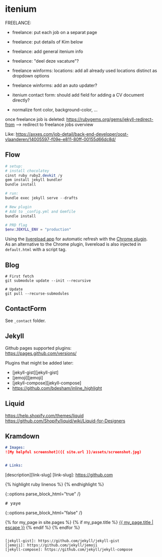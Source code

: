 itenium
=======

FREELANCE:  
- freelance: put each job on a separat page
- freelance: put details of Kim below
- freelance: add general itenium info
- freelance: "deel deze vacature"?
- freelance winforms: locations: add all already used locations distinct as dropdown options
- freelance winforms: add an auto updater?
- itenium contact form: should add field for adding a CV document directly?

- normalize font color, background-color, ...

once freelance job is deleted:
https://rubygems.org/gems/jekyll-redirect-from
--> redirect to freelance jobs overview


Like: https://axxes.com/job-detail/back-end-developer/oost-vlaanderen/14005597-f09e-e811-80ff-00155d66dc8d/




## Flow

```powershell
# setup:
# install chocolatey
cinst ruby ruby2.devkit /y
gem install jekyll bundler
bundle install

# run:
bundle exec jekyll serve --drafts

# New plugin
# Add to _config.yml and Gemfile
bundle install

# PRD flag
$env:JEKYLL_ENV = "production"
```

Using the [livereload app](http://livereload.com/) for automatic refresh
with the [Chrome plugin](https://chrome.google.com/webstore/detail/livereload/jnihajbhpnppcggbcgedagnkighmdlei?hl=en).  
As an alternative to the Chrome plugin, livereload is also injected in `default.html` with a script tag.

## Blog

```
# First fetch
git submodule update --init --recursive

# Update
git pull --recurse-submodules
```


## ContactForm

See `_contact` folder.

## Jekyll

Github pages supported plugins:  
https://pages.github.com/versions/

Plugins that might be added later:  
- [jekyll-gist][jekyll-gist]
- [jemoji][jemoji]
- [jekyll-compose][jekyll-compose]
- https://github.com/bdesham/inline_highlight

Liquid
------
https://help.shopify.com/themes/liquid
https://github.com/Shopify/liquid/wiki/Liquid-for-Designers


Kramdown
--------

```md
# Images:
![My helpful screenshot]({{ site.url }}/assets/screenshot.jpg)


# Links:
```
[description][link-slug]
[link-slug]: https://github.com

{% highlight ruby linenos %}
{% endhighlight %}

{::options parse_block_html="true" /}
<pre># yaye</pre>
{::options parse_block_html="false" /}

{% for my_page in site.pages %}
	{% if my_page.title %}
		<a class="page-link" href="{{ my_page.url | relative_url }}">{{ my_page.title | escape }}</a>
	{% endif %}
{% endfor %}
```

[jekyll-gist]: https://github.com/jekyll/jekyll-gist
[jemoji]: https://github.com/jekyll/jemoji
[jekyll-compose]: https://github.com/jekyll/jekyll-compose
